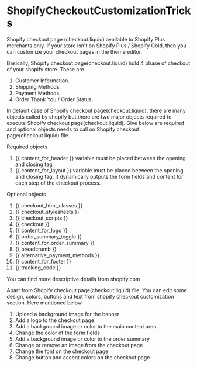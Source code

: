 # ShopifyCheckoutCustomizationTricks

Shopify checkout page (checkout.liquid) available to Shopify Plus merchants only. If your store isn't on Shopify Plus / Shopify Gold, then you can customize your checkout pages in the theme editor.

Basically, Shopify checkout page(checkout.liquid) hold 4 phase of checkout of your shopify store. These are
1. Customer Information.
2. Shipping Methods.
3. Payment Methods.
4. Order Thank You / Order Status.

In default case of Shopify checkout page(checkout.liquid), there are many objects called by shopify but there are two major objects required to execute Shopify checkout page(checkout.liquid). Give below are required and optional objects needs to call on Shopify checkout page(checkout.liquid) file.

Required objects
1. {{ content_for_header }} variable  must be placed between the opening and closing <head> tag
2. {{ content_for_layout }} variable must be placed between the opening and closing <body> tag. It dynamically outputs the form fields and content for each step of the checkout process.
  
Optional objects
1. {{ checkout_html_classes }}
2. {{ checkout_stylesheets }}
3. {{ checkout_scripts }}
4. {{ checkout }}
5. {{ content_for_logo }}
6. {{ order_summary_toggle }}
7. {{ content_for_order_summary }}
8. {{ breadcrumb }}
9. {{ alternative_payment_methods }}
10. {{ content_for_footer }}
11. {{ tracking_code }}

You can find more descriptive details from shopify.com

Apart from Shopify checkout page(checkout.liquid) file, You can edit some design, colors, buttons and text from shopify checkout customization section. Here mentioned below
1. Upload a background image for the banner
2. Add a logo to the checkout page
3. Add a background image or color to the main content area
4. Change the color of the form fields
5. Add a background image or color to the order summary
6. Change or remove an image from the checkout page
7. Change the font on the checkout page
8. Change button and accent colors on the checkout page

